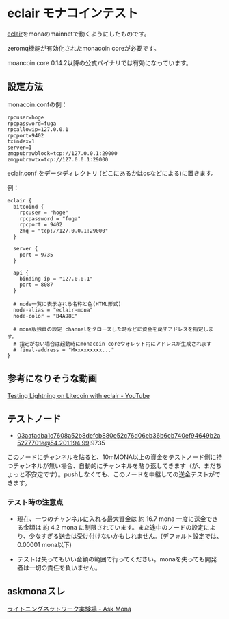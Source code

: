# eclair モナコインテスト

[eclair](https://github.com/ACINQ/eclair)をmonaのmainnetで動くようにしたものです。

zeromq機能が有効化されたmonacoin coreが必要です。

moancoin core 0.14.2以降の公式バイナリでは有効になっています。

## 設定方法

monacoin.confの例：

    rpcuser=hoge
    rpcpassword=fuga
    rpcallowip=127.0.0.1
    rpcport=9402
    txindex=1
    server=1
    zmqpubrawblock=tcp://127.0.0.1:29000
    zmqpubrawtx=tcp://127.0.0.1:29000

eclair.conf をデータディレクトリ (どこにあるかはosなどによる)に置きます。

例：

    eclair {
      bitcoind {
        rpcuser = "hoge"
        rpcpassword = "fuga"
        rpcport = 9402
        zmq = "tcp://127.0.0.1:29000"
      }
    
      server {
        port = 9735
      }

      api {
        binding-ip = "127.0.0.1"
        port = 8087
      }

      # node一覧に表示される名称と色(HTML形式)
      node-alias = "eclair-mona"
      node-color = "B4A98E"

      # mona版独自の設定 channelをクローズした時などに資金を戻すアドレスを指定します。
      # 指定がない場合は起動時にmonacoin coreウォレット内にアドレスが生成されます
      # final-address = "Mxxxxxxxxx..."
    }

## 参考になりそうな動画

[Testing Lightning on Litecoin with eclair - YouTube](https://www.youtube.com/watch?v=mxGiMu4V7ns&feature=youtu.be)

## テストノード

* 03aafadba1c7608a52b8defcb880e52c76d06eb36b6cb740ef94649b2a5277701e@54.201.194.99:9735

このノードにチャンネルを貼ると、10mMONA以上の資金をテストノード側に持つチャンネルが無い場合、自動的にチャンネルを貼り返してきます（が、まだちょっと不安定です）。pushしなくても、このノードを中継しての送金テストができます。

### テスト時の注意点

* 現在、一つのチャンネルに入れる最大資金は 約 16.7 mona 一度に送金できる金額は 約 4.2 mona に制限されています。また途中のノードの設定により、少なすぎる送金は受け付けないかもしれません。(デフォルト設定では、0.00001 mona以下)

* テストは失ってもいい金額の範囲で行ってください。monaを失っても開発者は一切の責任を負いません。

## askmonaスレ

[ライトニングネットワーク実験場 - Ask Mona](http://askmona.org/4955)

